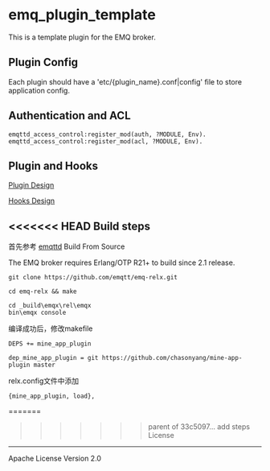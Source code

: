 
emq_plugin_template
===================

This is a template plugin for the EMQ broker.

Plugin Config
-------------

Each plugin should have a 'etc/{plugin_name}.conf|config' file to store application config.

Authentication and ACL
----------------------

```
emqttd_access_control:register_mod(auth, ?MODULE, Env).
emqttd_access_control:register_mod(acl, ?MODULE, Env).
```

Plugin and Hooks
-----------------

[Plugin Design](http://docs.emqtt.com/en/latest/design.html#plugin-design)

[Hooks Design](http://docs.emqtt.com/en/latest/design.html#hooks-design)

<<<<<<< HEAD
Build steps
-----------------

首先参考 [emqttd](https://github.com/emqtt/emqttd) Build From Source

The EMQ broker requires Erlang/OTP R21+ to build since 2.1 release.

```
git clone https://github.com/emqtt/emq-relx.git

cd emq-relx && make

cd _build\emqx\rel\emqx
bin\emqx console
```

编译成功后，修改makefile

```
DEPS += mine_app_plugin

dep_mine_app_plugin = git https://github.com/chasonyang/mine-app-plugin master
```

relx.config文件中添加

```
{mine_app_plugin, load},
```


=======
>>>>>>> parent of 33c5097... add steps
License
-------

Apache License Version 2.0
